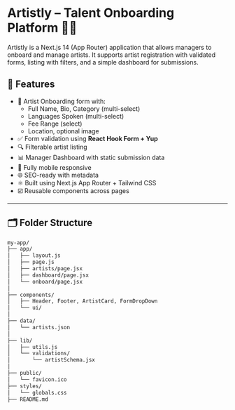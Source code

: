 # Artistly – Talent Onboarding Platform 🎤🎨

Artistly is a Next.js 14 (App Router) application that allows managers to onboard and manage artists. It supports artist registration with validated forms, listing with filters, and a simple dashboard for submissions.


## 🧠 Features

- 🎯 Artist Onboarding form with:
  - Full Name, Bio, Category (multi-select)
  - Languages Spoken (multi-select)
  - Fee Range (select)
  - Location, optional image
- ✅ Form validation using **React Hook Form + Yup**
- 🔍 Filterable artist listing
- 📊 Manager Dashboard with static submission data
- 🍃 Fully mobile responsive
- 🌐 SEO-ready with metadata
- ⚛️ Built using Next.js App Router + Tailwind CSS
- ☑️ Reusable components across pages

---

## 🗂️ Folder Structure

```bash
my-app/
├── app/
│   ├── layout.js
│   ├── page.js
│   ├── artists/page.jsx
│   ├── dashboard/page.jsx
│   └── onboard/page.jsx
│
├── components/
│   ├── Header, Footer, ArtistCard, FormDropDown
│   └── ui/
│
├── data/
│   └── artists.json
│
├── lib/
│   ├── utils.js
│   └── validations/
│       └── artistSchema.jsx
│
├── public/
│   └── favicon.ico
├── styles/
│   └── globals.css
├── README.md
